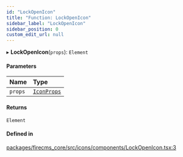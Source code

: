 ```yaml
---
id: "LockOpenIcon"
title: "Function: LockOpenIcon"
sidebar_label: "LockOpenIcon"
sidebar_position: 0
custom_edit_url: null
---
```


▸ **LockOpenIcon**(`props`): `Element`

#### Parameters

| Name | Type |
| :------ | :------ |
| `props` | [`IconProps`](../types/IconProps.md) |

#### Returns

`Element`

#### Defined in

[packages/firecms_core/src/icons/components/LockOpenIcon.tsx:3](https://github.com/FireCMSco/firecms/blob/d45f3739/packages/firecms_core/src/icons/components/LockOpenIcon.tsx#L3)
